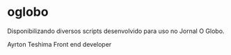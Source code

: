 oglobo
======

Disponibilizando diversos scripts desenvolvido para uso no Jornal O Globo.

Ayrton Teshima 
Front end developer
